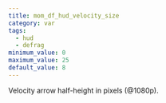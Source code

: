 ```yaml
---
title: mom_df_hud_velocity_size
category: var
tags:
  - hud
  - defrag
minimum_value: 0
maximum_value: 25
default_value: 8
---
```


Velocity arrow half-height in pixels (@1080p).
